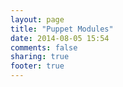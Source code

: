 ```yaml
---
layout: page
title: "Puppet Modules"
date: 2014-08-05 15:54
comments: false
sharing: true
footer: true
---
```

